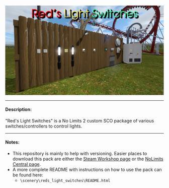 ![Red's Light Switches](/scenery/reds_light_switches/materials/previews/overview.jpg?raw=true)

___

#### Description:
"Red's Light Switches" is a No Limits 2 custom SCO package of various switches/controllers to control lights.

___

#### Notes:

- This repository is mainly to help with versioning. Easier places to download this pack are either the [Steam Workshop page](https://steamcommunity.com/sharedfiles/filedetails/?id=2905888419) or the [NoLimits Central page](https://nolimitscentral.com/exchange/park/2323).
- A more complete README with instructions on how to use the pack can be found here:
  - `\scenery\reds_light_switches\README.html`
